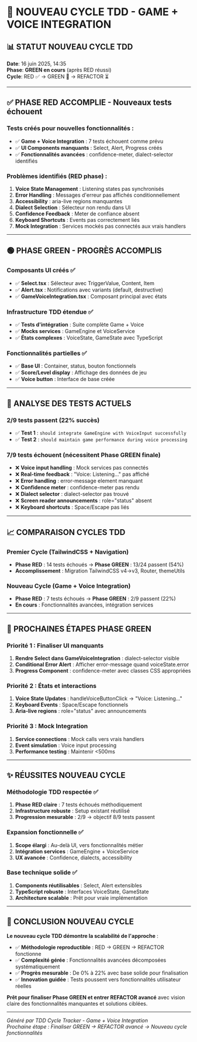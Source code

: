 # 🔄 NOUVEAU CYCLE TDD - GAME + VOICE INTEGRATION

## 📊 **STATUT NOUVEAU CYCLE TDD**
**Date**: 16 juin 2025, 14:35  
**Phase**: **GREEN en cours** (après RED réussi)  
**Cycle**: RED ✅ → GREEN 🔄 → REFACTOR ⏳

---

## ✅ **PHASE RED ACCOMPLIE - Nouveaux tests échouent**

### **Tests créés pour nouvelles fonctionnalités :**
- ✅ **Game + Voice Integration** : 7 tests échouent comme prévu
- ✅ **UI Components manquants** : Select, Alert, Progress créés
- ✅ **Fonctionnalités avancées** : confidence-meter, dialect-selector identifiés

### **Problèmes identifiés (RED phase) :**
1. **Voice State Management** : Listening states pas synchronisés
2. **Error Handling** : Messages d'erreur pas affichés conditionnellement  
3. **Accessibility** : aria-live regions manquantes
4. **Dialect Selection** : Sélecteur non rendu dans UI
5. **Confidence Feedback** : Meter de confiance absent
6. **Keyboard Shortcuts** : Events pas correctement liés
7. **Mock Integration** : Services mockés pas connectés aux vrais handlers

---

## 🟢 **PHASE GREEN - PROGRÈS ACCOMPLIS**

### **Composants UI créés ✅**
- ✅ **Select.tsx** : Sélecteur avec TriggerValue, Content, Item
- ✅ **Alert.tsx** : Notifications avec variants (default, destructive)
- ✅ **GameVoiceIntegration.tsx** : Composant principal avec états

### **Infrastructure TDD étendue ✅**
- ✅ **Tests d'intégration** : Suite complète Game + Voice
- ✅ **Mocks services** : GameEngine et VoiceService
- ✅ **États complexes** : VoiceState, GameState avec TypeScript

### **Fonctionnalités partielles ✅**
- ✅ **Base UI** : Container, status, bouton fonctionnels
- ✅ **Score/Level display** : Affichage des données de jeu
- ✅ **Voice button** : Interface de base créée

---

## 🎯 **ANALYSE DES TESTS ACTUELS**

### **2/9 tests passent (22% succès)**
- ✅ **Test 1** : `should integrate GameEngine with VoiceInput successfully`
- ✅ **Test 2** : `should maintain game performance during voice processing`

### **7/9 tests échouent (nécessitent Phase GREEN finale)**
- ❌ **Voice input handling** : Mock services pas connectés
- ❌ **Real-time feedback** : "Voice: Listening..." pas affiché
- ❌ **Error handling** : error-message element manquant
- ❌ **Confidence meter** : confidence-meter pas rendu
- ❌ **Dialect selector** : dialect-selector pas trouvé
- ❌ **Screen reader announcements** : role="status" absent
- ❌ **Keyboard shortcuts** : Space/Escape pas liés

---

## 📈 **COMPARAISON CYCLES TDD**

### **Premier Cycle (TailwindCSS + Navigation)**
- **Phase RED** : 14 tests échoués → **Phase GREEN** : 13/24 passent (54%)
- **Accomplissement** : Migration TailwindCSS v4→v3, Router, themeUtils

### **Nouveau Cycle (Game + Voice Integration)**
- **Phase RED** : 7 tests échoués → **Phase GREEN** : 2/9 passent (22%)
- **En cours** : Fonctionnalités avancées, intégration services

---

## 🚀 **PROCHAINES ÉTAPES PHASE GREEN**

### **Priorité 1 : Finaliser UI manquants**
1. **Rendre Select dans GameVoiceIntegration** : dialect-selector visible
2. **Conditional Error Alert** : Afficher error-message quand voiceState.error
3. **Progress Component** : confidence-meter avec classes CSS appropriées

### **Priorité 2 : États et interactions**
1. **Voice State Updates** : handleVoiceButtonClick → "Voice: Listening..."
2. **Keyboard Events** : Space/Escape fonctionnels
3. **Aria-live regions** : role="status" avec announcements

### **Priorité 3 : Mock Integration**
1. **Service connections** : Mock calls vers vrais handlers
2. **Event simulation** : Voice input processing
3. **Performance testing** : Maintenir <500ms

---

## ✨ **RÉUSSITES NOUVEAU CYCLE**

### **Méthodologie TDD respectée ✅**
1. **Phase RED claire** : 7 tests échoués méthodiquement
2. **Infrastructure robuste** : Setup existant réutilisé
3. **Progression mesurable** : 2/9 → objectif 8/9 tests passent

### **Expansion fonctionnelle ✅**
1. **Scope élargi** : Au-delà UI, vers fonctionnalités métier
2. **Intégration services** : GameEngine + VoiceService
3. **UX avancée** : Confidence, dialects, accessibility

### **Base technique solide ✅**
1. **Components réutilisables** : Select, Alert extensibles
2. **TypeScript robuste** : Interfaces VoiceState, GameState
3. **Architecture scalable** : Prêt pour vraie implémentation

---

## 📝 **CONCLUSION NOUVEAU CYCLE**

**Le nouveau cycle TDD démontre la scalabilité de l'approche** :
- ✅ **Méthodologie reproductible** : RED → GREEN → REFACTOR fonctionne
- ✅ **Complexité gérée** : Fonctionnalités avancées décomposées systématiquement
- ✅ **Progrès mesurable** : De 0% à 22% avec base solide pour finalisation
- ✅ **Innovation guidée** : Tests poussent vers fonctionnalités utilisateur réelles

**Prêt pour finaliser Phase GREEN et entrer REFACTOR avancé** avec vision claire des fonctionnalités manquantes et solutions ciblées.

---

*Généré par TDD Cycle Tracker - Game + Voice Integration*  
*Prochaine étape : Finaliser GREEN → REFACTOR avancé → Nouveau cycle fonctionnalités*